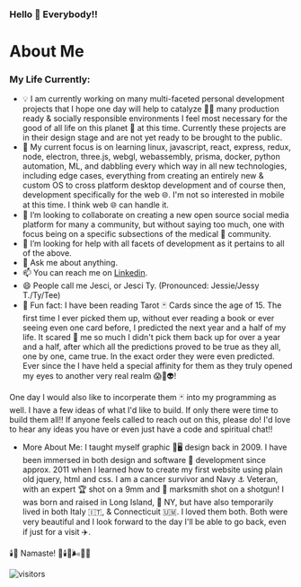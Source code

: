 ### Hello 👋 Everybody!!

# About Me

### My Life Currently:
- 💡 I am currently working on many multi-faceted personal development projects that I hope one day will help to catalyze 🏹🎯 many production ready & socially responsible environments I feel most necessary for the good of all life on this planet 🪩 at this time. Currently these projects are in their design stage and are not yet ready to be brought to the public.
- 🧮 My current focus is on learning linux, javascript, react, express, redux, node, electron, three.js, webgl, webassembly, prisma, docker, python automation, ML, and dabbling every which way in all new technologies, including edge cases, everything from creating an entirely new & custom OS to cross platform desktop development and of course then, development specifically for the web 🌐. I'm not so interested in mobile at this time. I think web 🌐 can handle it. 
- 🤑 I’m looking to collaborate on creating a new open source social media platform for many a community, but without saying too much, one with focus being on a specific subsections of the medical 🧬 community.
- 🤔 I’m looking for help with all facets of development as it pertains to all of the above.
- 💬 Ask me about anything.
- 📫 You can reach me on [Linkedin](https://www.linkedin.com/in/jessicatermini/).
- 😄 People call me Jesci, or Jesci Ty. (Pronounced: Jessie/Jessy T./Ty/Tee)
- 🔮 Fun fact: I have been reading Tarot 🃏 Cards since the age of 15. The first time I ever picked them up, without ever reading a book or ever seeing even one card before, I predicted the next year and a half of my life. It scared 🤯 me so much I didn't pick them back up for over a year and a half, after which all the predictions proved to be true as they all, one by one, came true. In the exact order they were even predicted. Ever since the I have held a special affinity for them as they truly opened my eyes to another very real realm 😱👻👽! 

One day I would also like to incorperate them 🃏 into my programming as well. I have a few ideas of what I'd like to build. If only there were time to build them all!! If anyone feels called to reach out on this, please do! I'd love to hear any ideas you have or even just have a code and spiritual chat!!

- More About Me: I taught myself graphic 🎨🖥️ design back in 2009. I have been immersed in both design and software 💾 development since approx. 2011 when I learned how to create my first website using plain old jquery, html and css. I am a cancer survivor and Navy ⚓ Veteran, with an expert 🏆 shot on a 9mm and 🥈 marksmith shot on a shotgun! I was born and raised in Long Island, 🗽 NY, but have also temporarily lived in both Italy 🇮🇹, & Connecticuit 🇺🇲. I loved them both. Both were very beautiful and I look forward to the day I'll be able to go back, even if just for a visit ✈️.

🕯️🙏  Namaste! 🙏🕯️🌈🌬️💨✨


![visitors](https://visitor-badge.glitch.me/badge?page_id=JessMTermini.JessMTermini)
